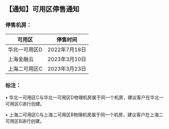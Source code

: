 ## 【通知】可用区停售通知

### 停售机房：

| 可用区              | 停售时间  |
| --------------------| ----------- |
| 华北一可用区D  | 2022年7月18日 |
| 上海金融云 | 2023年3月10日   |
| 上海二可用区C | 2023年3月23日   |


### 标注：

•	华北一可用区C与华北一可用区D物理机房属于同一个机房，建议客户在华北一可用区C进行创建。

•	上海二可用区C与上海二可用区B物理机房属于同一个机房，建议客户在上海二可用区B进行创建。

